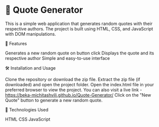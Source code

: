 # 📝 Quote Generator
This is a simple web application that generates random quotes with their respective authors. The project is built using HTML, CSS, and JavaScript with DOM manipulations.

🚀 Features

Generates a new random quote on button click
Displays the quote and its respective author
Simple and easy-to-use interface

🛠️ Installation and Usage

Clone the repository or download the zip file.
Extract the zip file (if downloaded) and open the project folder.
Open the index.html file in your preferred browser to view the project.
You can also visit a live link - https://beka-michitashvili.github.io/Quote-Generator/
Click on the "New Quote" button to generate a new random quote.

🧰 Technologies Used

HTML
CSS
JavaScript
